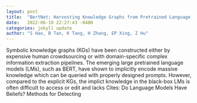 ```yaml
---
layout: post
title:  "BertNet: Harvesting Knowledge Graphs from Pretrained Language Models"
date:   2022-06-10 22:27:43 -0400
categories: jekyll update
author: "S Hao, B Tan, K Tang, H Zhang, EP Xing, Z Hu"
---
```

Symbolic knowledge graphs (KGs) have been constructed either by expensive human crowdsourcing or with domain-specific complex information extraction pipelines. The emerging large pretrained language models (LMs), such as BERT, have shown to implicitly encode massive knowledge which can be queried with properly designed prompts. However, compared to the explicit KGs, the implict knowledge in the black-box LMs is often difficult to access or edit and lacks  Cites: Do Language Models Have Beliefs? Methods for Detecting